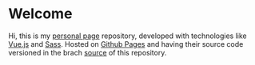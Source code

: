 # Welcome

Hi, this is my [personal page](https://weslleih.github.io/) repository, developed with technologies like [Vue.js](https://vuejs.org/) and [Sass](https://sass-lang.com/).
Hosted on [Github Pages](https://pages.github.com/) and having their source code versioned in the brach [source](https://github.com/weslleih/weslleih.github.io/tree/source) of this repository.
